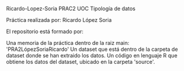 Ricardo-Lopez-Soria
PRAC2 UOC Tipología de datos

Práctica realizada por: Ricardo López Soria

El repositorio está formado por:

Una memoria de la práctica dentro de la raiz main: 'PRA2LópezSoriaRicardo'
Un dataset que está dentro de la carpeta de dataset donde se han extraido los datos.
Un código en lenguaje R que obtiene los datos del dataset, ubicado en la carpeta 'source'.

